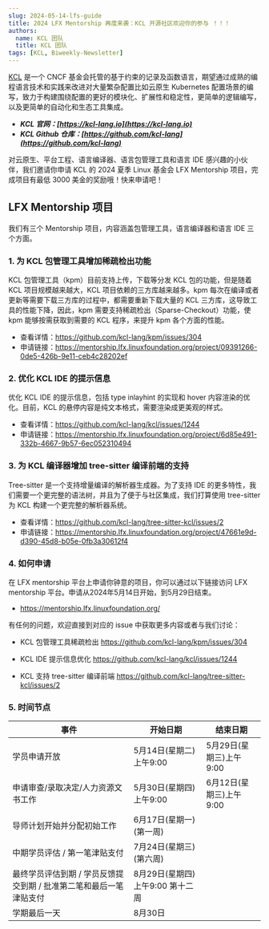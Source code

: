 ```yaml
---
slug: 2024-05-14-lfs-guide
title: 2024 LFX Mentorship 再度来袭：KCL 开源社区欢迎你的参与 ！！！
authors:
  name: KCL 团队
  title: KCL 团队
tags: [KCL, Biweekly-Newsletter]
---
```


[KCL](https://github.com/kcl-lang) 是一个 CNCF 基金会托管的基于约束的记录及函数语言，期望通过成熟的编程语言技术和实践来改进对大量繁杂配置比如云原生 Kubernetes 配置场景的编写，致力于构建围绕配置的更好的模块化、扩展性和稳定性，更简单的逻辑编写，以及更简单的自动化和生态工具集成。

- **_KCL 官网：[https://kcl-lang.io](https://kcl-lang.io)_**
- **_KCL Github 仓库：[https://github.com/kcl-lang](https://github.com/kcl-lang)_**

对云原生、平台工程、语言编译器、语言包管理工具和语言 IDE 感兴趣的小伙伴，我们邀请你申请 KCL 的 2024 夏季 Linux 基金会 LFX Mentorship 项目，完成项目有最低 3000 美金的奖励哦！快来申请吧！

## LFX Mentorship 项目

我们有三个 Mentorship 项目，内容涵盖包管理工具，语言编译器和语言 IDE 三个方面。

### 1. 为 KCL 包管理工具增加稀疏检出功能

KCL 包管理工具（kpm）目前支持上传，下载等分发 KCL 包的功能，但是随着 KCL 项目规模越来越大，KCL 项目依赖的三方库越来越多。kpm 每次在编译或者更新等需要下载三方库的过程中，都需要重新下载大量的 KCL 三方库，这导致工具的性能下降，因此，kpm 需要支持稀疏检出（Sparse-Checkout）功能，使 kpm 能够按需获取到需要的 KCL 程序，来提升 kpm 各个方面的性能。

- 查看详情：https://github.com/kcl-lang/kpm/issues/304
- 申请链接：https://mentorship.lfx.linuxfoundation.org/project/09391266-0de5-426b-9e11-ceb4c28202ef

### 2. 优化 KCL IDE 的提示信息

优化 KCL IDE 的提示信息，包括 type inlayhint 的实现和 hover 内容渲染的优化。目前，KCL 的悬停内容是纯文本格式，需要渲染成更美观的样式。

- 查看详情：https://github.com/kcl-lang/kcl/issues/1244
- 申请链接：https://mentorship.lfx.linuxfoundation.org/project/6d85e491-332b-4667-9b57-6ec052310494

### 3. 为 KCL 编译器增加 tree-sitter 编译前端的支持

Tree-sitter 是一个支持增量编译的解析器生成器。为了支持 IDE 的更多特性，我们需要一个更完整的语法树，并且为了便于与社区集成，我们打算使用 tree-sitter 为 KCL 构建一个更完整的解析器系统。

- 查看详情：https://github.com/kcl-lang/tree-sitter-kcl/issues/2
- 申请链接：https://mentorship.lfx.linuxfoundation.org/project/47661e9d-d390-45d8-b05e-0fb3a30612f4

### 4. 如何申请

在 LFX mentorship 平台上申请你钟意的项目，你可以通过以下链接访问 LFX mentorship 平台。申请从2024年5月14日开始，到5月29日结束。

- https://mentorship.lfx.linuxfoundation.org/

有任何的问题，欢迎直接到对应的 issue 中获取更多内容或者与我们讨论：

- KCL 包管理工具稀疏检出 https://github.com/kcl-lang/kpm/issues/304

- KCL IDE 提示信息优化 https://github.com/kcl-lang/kcl/issues/1244

- KCL 支持 tree-sitter 编译前端 https://github.com/kcl-lang/tree-sitter-kcl/issues/2

### 5. 时间节点

| 事件 | 开始日期 | 结束日期 |
| --- | --- | --- |
| 学员申请开放 | 5月14日(星期二)上午9:00 | 5月29日(星期三)上午9:00 |
| 申请审查/录取决定/人力资源文书工作 | 5月30日(星期四)上午9:00 | 6月12日(星期三)上午9:00 |
| 导师计划开始并分配初始工作 | 6月17日(星期一)(第一周) |  |
| 中期学员评估 / 第一笔津贴支付 | 7月24日(星期三)(第六周) |  |
| 最终学员评估到期 / 学员反馈提交到期 / 批准第二笔和最后一笔津贴支付 | 8月29日(星期四)上午9:00 第十二周 |  |
| 学期最后一天 | 8月30日 |  |
